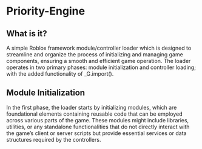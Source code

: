 # Priority-Engine

## What is it?
A simple Roblox framework module/controller loader which is designed to streamline and organize the process of initializing and managing game components, ensuring a smooth and efficient game operation. The loader operates in two primary phases: module initialization and controller loading; with the added functionality of _G.import().

## Module Initialization
In the first phase, the loader starts by initializing modules, which are foundational elements containing reusable code that can be employed across various parts of the game. These modules might include libraries, utilities, or any standalone functionalities that do not directly interact with the game’s client or server scripts but provide essential services or data structures required by the controllers.

